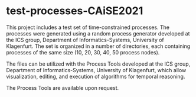 # test-processes-CAiSE2021
This project includes a test set of time-constrained processes. The processes were generated using a random process generator developed at the ICS group, Department of Informatics-Systems, University of Klagenfurt. The set is organized in a number of directories, each containing processes of the same size (10, 20, 30, 40, 50 process nodes).

The files can be utilized with the Process Tools developed at the ICS group, Department of Informatics-Systems, University of Klagenfurt, which allow visualization, editing, and execution of algorithms for temporal reasoning.

The Process Tools are available upon request.
